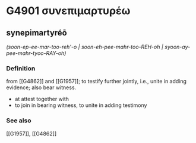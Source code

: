 # G4901 συνεπιμαρτυρέω

## synepimartyréō

_(soon-ep-ee-mar-too-reh'-o | soon-eh-pee-mahr-too-REH-oh | syoon-ay-pee-mahr-tyoo-RAY-oh)_

### Definition

from [[G4862]] and [[G1957]]; to testify further jointly, i.e., unite in adding evidence; also bear witness.

- at attest together with
- to join in bearing witness, to unite in adding testimony

### See also

[[G1957]], [[G4862]]

